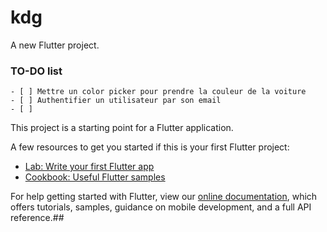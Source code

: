 # kdg

A new Flutter project.

### TO-DO list
    - [ ] Mettre un color picker pour prendre la couleur de la voiture
    - [ ] Authentifier un utilisateur par son email
    - [ ] 

This project is a starting point for a Flutter application.

A few resources to get you started if this is your first Flutter project:

- [Lab: Write your first Flutter app](https://flutter.dev/docs/get-started/codelab)
- [Cookbook: Useful Flutter samples](https://flutter.dev/docs/cookbook)

For help getting started with Flutter, view our
[online documentation](https://flutter.dev/docs), which offers tutorials,
samples, guidance on mobile development, and a full API reference.##
